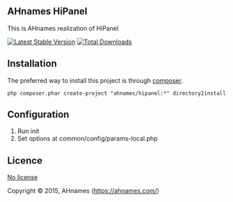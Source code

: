 AHnames HiPanel
---------------

This is AHnames realization of HiPanel

[![Latest Stable Version](https://poser.pugx.org/ahnames/hipanel/v/stable.png)](https://packagist.org/packages/ahnames/hipanel)
[![Total Downloads](https://poser.pugx.org/ahnames/hipanel/downloads.png)](https://packagist.org/packages/ahnames/hipanel)

## Installation

The preferred way to install this project is through [composer](http://getcomposer.org/download/).

```
php composer.phar create-project "ahnames/hipanel:*" directory2install
```

## Configuration

1. Run init
2. Set options at common/config/params-local.php

## Licence

[No license](http://choosealicense.com/licenses/no-license)

Copyright © 2015, AHnames (https://ahnames.com/)
